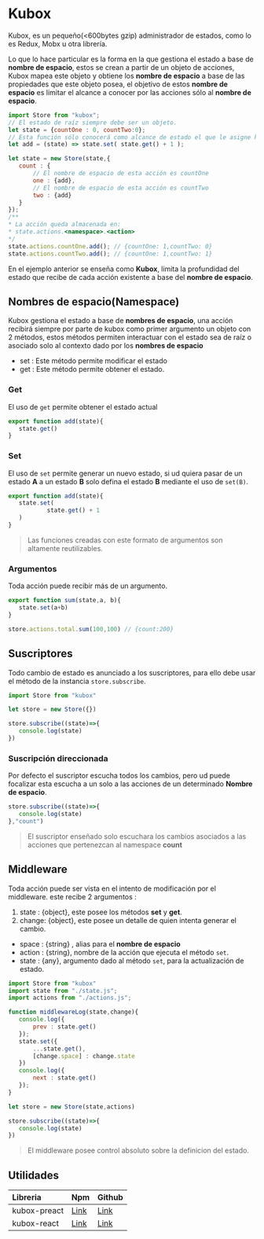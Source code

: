 # Kubox

Kubox, es un pequeño(<600bytes gzip) administrador de estados, como lo es Redux, Mobx u otra librería.

Lo que lo hace particular es la forma en la que gestiona el estado a base de **nombre de espacio**, estos se crean a partir de un objeto de acciones, Kubox mapea este objeto y obtiene los  **nombre de espacio** a base de las propiedades que este objeto posea, el objetivo de estos **nombre de espacio** es limitar el alcance a conocer por las acciones sólo al **nombre de espacio**.



```js
import Store from "kubox";
// El estado de raíz siempre debe ser un objeto.
let state = {countOne : 0, countTwo:0};
// Esta función sólo conocerá como alcance de estado el que le asigne kubox.
let add = (state) => state.set( state.get() + 1 );

let state = new Store(state,{
   count : {
       // El nombre de espacio de esta acción es countOne
       one : {add},
       // El nombre de espacio de esta acción es countTwo
       two : {add}
   }
});
/**
* La acción queda almacenada en:
* state.actions.<namespace>.<action>
*/
state.actions.countOne.add(); // {countOne: 1,countTwo: 0}
state.actions.countTwo.add(); // {countOne: 1,countTwo: 1}
```



En el ejemplo anterior se enseña como **Kubox**, limita la profundidad del estado que recibe de cada acción existente a base del **nombre de espacio**.



## Nombres de espacio(Namespace)

Kubox gestiona el estado a base de **nombres de espacio**, una acción recibirá siempre por parte de kubox como primer argumento un objeto con 2 métodos, estos métodos permiten interactuar con el estado sea de raíz o asociado solo al contexto dado por los **nombres de espacio**

* set : Este método permite modificar el estado
* get : Este método permite obtener el estado.

### Get 

El uso de `get` permite obtener el estado actual

```javascript
export function add(state){
   state.get()
}
```



### Set

El uso de `set` permite generar un nuevo estado,  si ud quiera pasar de un estado **A** a un estado **B** solo defina el estado **B** mediante el uso de `set(B)`.



```javascript
export function add(state){
   state.set(
           state.get() + 1
   )
}
```





> Las funciones creadas con este formato de argumentos son altamente reutilizables.



### Argumentos

Toda acción puede recibir más de un argumento.

```javascript
export function sum(state,a, b){
   state.set(a+b)
}

store.actions.total.sum(100,100) // {count:200}
```



## Suscriptores

Todo cambio de estado es anunciado a los suscriptores, para ello debe usar el método de la instancia `store.subscribe`.



```javascript
import Store from "kubox"

let store = new Store({})

store.subscribe((state)=>{
   console.log(state)
})
```



### Suscripción direccionada

Por defecto el suscriptor escucha todos los cambios, pero ud puede focalizar esta escucha a un solo a las acciones de un determinado  **Nombre de espacio**.



```javascript
store.subscribe((state)=>{
   console.log(state)
},"count")
```



> El suscriptor enseñado solo escuchara los cambios asociados a las acciones que pertenezcan al namespace **count**



## Middleware

Toda acción puede ser vista en el intento de modificación por el middleware. este recibe 2 argumentos :

1. state : {object}, este posee los métodos **set** y **get**.
2. change: {object}, este posee un detalle de quien intenta generar el cambio.
  * space : {string} , alias para el **nombre de espacio**
  * action : {string}, nombre de la acción que ejecuta el método `set`.
  * state : {any}, argumento dado al método `set`, para la actualización de estado.

```javascript
import Store from "kubox"
import state from "./state.js";
import actions from "./actions.js";

function middlewareLog(state,change){
   console.log({
       prev : state.get()
   });
   state.set({
       ...state.get(),
       [change.space] : change.state
   })
   console.log({
       next : state.get()
   });
}

let store = new Store(state,actions)

store.subscribe((state)=>{
   console.log(state)
})
```



> El middleware posee control absoluto sobre la definicion del estado.


## Utilidades

|Libreria | Npm | Github |
|:--------|:----|:-------|
| kubox-preact | [Link](https://www.npmjs.com/package/kubox-preact) | [Link](https://github.com/UpperCod/kubox-preact) | 
| kubox-react | [Link](https://www.npmjs.com/package/kubox-react) | [Link](https://github.com/UpperCod/kubox-react) | 
